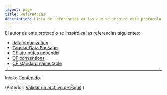 ```yaml
---
layout: page
title: Referencias
description: Lista de referencias en las que se inspiró este protocolo
---
```


El autor de este protocolo se inspiró en las referencias siguientes:

- [data organization](http://kbroman.org/dataorg/)
- [Tabular Data Package](https://frictionlessdata.io/specs/tabular-data-package/)
- [CF attributes appendix](http://cfconventions.org/cf-conventions/cf-conventions.html#attribute-appendix)
- [CF conventions](http://en.wikipedia.org/wiki/Climate_and_Forecast_Metadata_Conventions)
- [CF standard name table](http://cfconventions.org/Data/cf-standard-names/27/build/cf-standard-name-table.html)

---

Inicio: [Contenido](../index.html).

(Anterior: [Validar un archivo de Excel](validacion.html).)
